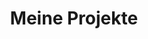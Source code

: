---
title: "Meine Projekte"
meta_title: "Projekte - Bastian Fischer"
description: "Eine Auswahl meiner professionellen Projekte in der Webentwicklung und App-Entwicklung."
draft: false
--- 